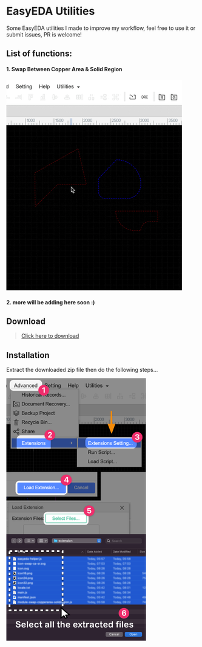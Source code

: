 # EasyEDA Utilities

Some EasyEDA utilities I made to improve my workflow, feel free to use it or submit issues, PR is welcome!

## List of functions:

#### 1. Swap Between Copper Area & Solid Region

<img src="1.gif" width="463px"/>

#### 2. more will be adding here soon :)

## Download
> [Click here to download](https://github.com/RayPS/easyeda-utilities/releases/download/latest/extension.zip)

## Installation

Extract the downloaded zip file then do the following steps...

<img src="install.png" width="368px"/>


